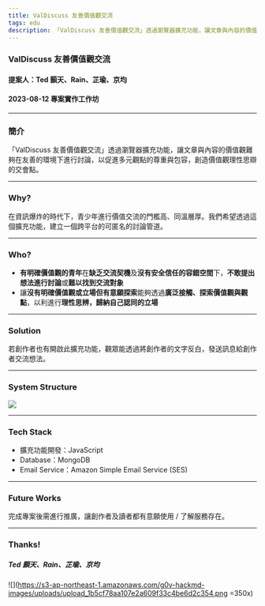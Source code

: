 ```yaml
---
title: ValDiscuss 友善價值觀交流
tags: edu
description: 「ValDiscuss 友善價值觀交流」透過瀏覽器擴充功能，讓文章與內容的價值觀難夠在友善的環境下進行討論，以促進多元觀點的尊重與包容，創造價值觀理性思辯的交會點。
---
```


### ValDiscuss 友善價值觀交流
#### 提案人：Ted 顥天、Rain、芷瑜、京均
#### 2023-08-12 專案實作工作坊

---

### 簡介
「ValDiscuss 友善價值觀交流」透過瀏覽器擴充功能，讓文章與內容的價值觀難夠在友善的環境下進行討論，以促進多元觀點的尊重與包容，創造價值觀理性思辯的交會點。

---

### Why?

在資訊爆炸的時代下，青少年進行價值交流的門檻高、同溫層厚。我們希望透過這個擴充功能，建立一個跨平台的可匿名的討論管道。

---

### Who? 

- **有明確價值觀的青年**在**缺乏交流契機**及**沒有安全信任的容錯空間**下，**不敢提出想法進行討論**或**難以找到交流對象**
- 讓**沒有明確價值觀或立場但有意願探索**能夠透過**廣泛接觸、探索價值觀與觀點**，以利進行**理性思辨，歸納自己認同的立場**

---

### Solution

若創作者也有開啟此擴充功能，觀眾能透過將創作者的文字反白，發送訊息給創作者交流想法。

---

### System Structure

![](https://s3-ap-northeast-1.amazonaws.com/g0v-hackmd-images/uploads/upload_71b786c14e27587f897499c30eb7fdac.png)

---

### Tech Stack

- 擴充功能開發：JavaScript
- Database：MongoDB
- Email Service：Amazon Simple Email Service (SES)

---

### Future Works

完成專案後需進行推廣，讓創作者及讀者都有意願使用 / 了解服務存在。

---

### Thanks! 
##### Ted 顥天、Rain、芷瑜、京均

![](https://s3-ap-northeast-1.amazonaws.com/g0v-hackmd-images/uploads/upload_1b5cf78aa107e2a609f33c4be6d2c354.png =350x)

